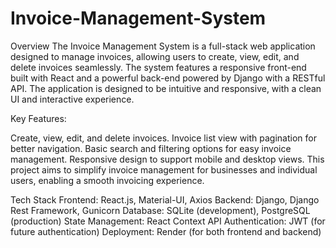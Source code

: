﻿# Invoice-Management-System
Overview
The Invoice Management System is a full-stack web application designed to manage invoices, allowing users to create, view, edit, and delete invoices seamlessly. The system features a responsive front-end built with React and a powerful back-end powered by Django with a RESTful API. The application is designed to be intuitive and responsive, with a clean UI and interactive experience.

Key Features:

Create, view, edit, and delete invoices.
Invoice list view with pagination for better navigation.
Basic search and filtering options for easy invoice management.
Responsive design to support mobile and desktop views.
This project aims to simplify invoice management for businesses and individual users, enabling a smooth invoicing experience.

Tech Stack
Frontend: React.js, Material-UI, Axios
Backend: Django, Django Rest Framework, Gunicorn
Database: SQLite (development), PostgreSQL (production)
State Management: React Context API
Authentication: JWT (for future authentication)
Deployment: Render (for both frontend and backend)

